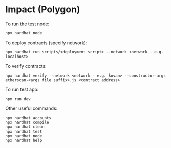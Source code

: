 # Impact (Polygon)

To run the test node:
```shell
npx hardhat node
```

To deploy contracts (specify network):
```shell
npx hardhat run scripts/<deployment script> --network <network - e.g. localhost>
```

To verify contracts:
```shell
npx hardhat verify --network <network - e.g. kovan> --constructor-args etherscan-<args file suffix>.js <contract address>
```

To run test app:
```shell
npm run dev
```

Other useful commands:
```shell
npx hardhat accounts
npx hardhat compile
npx hardhat clean
npx hardhat test
npx hardhat node
npx hardhat help
```
